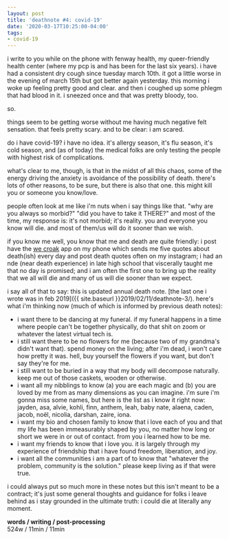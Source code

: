 ```yaml
---
layout: post
title: 'deathnote #4: covid-19'
date: '2020-03-17T10:25:00-04:00'
tags:
- covid-19
--- 
```


i write to you while on the phone with fenway health, my queer-friendly health center (where my pcp is and has been for the last six years). i have had a consistent dry cough since tuesday march 10th. it got a little worse in the evening of march 15th but got better again yesterday. this morning i woke up feeling pretty good and clear. and then i coughed up some phlegm that had blood in it. i sneezed once and that was pretty bloody, too. 

so.

things seem to be getting worse without me having much negative felt sensation. that feels pretty scary. and to be clear: i am scared. 

do i have covid-19? i have no idea. it's allergy season, it's flu season, it's cold season, and (as of today) the medical folks are only testing the people with highest risk of complications.

what's clear to me, though, is that in the midst of all this chaos, some of the energy driving the anxiety is avoidance of the possibility of death. there's lots of other reasons, to be sure, but there is also that one. this might kill you or someone you know/love. 

people often look at me like i'm nuts when i say things like that. "why are you always so morbid?" "did you have to take it THERE?" and most of the time, my response is: it's not morbid; it's reality. you and everyone you know will die. and most of them/us will do it sooner than we wish. 

if you know me well, you know that me and death are quite friendly: i post have the [we croak](https://www.wecroak.com/) app on my phone which sends me five quotes about death(ish) every day and post death quotes often on my instagram; i had an nde (near death experience) in late high school that viscerally taught me that no day is promised; and i am often the first one to bring up the reality that we all will die and many of us will die sooner than we expect. 

i say all of that to say: this is updated annual death note. [the last one i wrote was in feb 2019]({{ site.baseurl }}2019/02/11/deathnote-3/). here's what i'm thinking now (much of which is informed by previous death notes):

* i want there to be dancing at my funeral. if my funeral happens in a time where people can't be together physically, do that shit on zoom or whatever the latest virtual tech is. 
* i still want there to be no flowers for me (because two of my grandma's didn't want that). spend money on the living; after i'm dead, i won't care how pretty it was. hell, buy yourself the flowers if you want, but don't say they're for me.
* i still want to be buried in a way that my body will decompose naturally. keep me out of those caskets, wooden or otherwise. 
* i want all my nibblings to know (a) you are each magic and (b) you are loved by me from as many dimensions as you can imagine. i'm sure i'm gonna miss some names, but here is the list as i know it right now: jayden, asa, alvie, kohli, finn, anthem, leah, baby nate, alaena, caden, jacob, noël, nicolia, darshan, zaire, iona.
* i want my bio and chosen family to know that i love each of you and that my life has been immeasurably shaped by you, no matter how long or short we were in or out of contact. from you i learned how to be me.
* i want my friends to know that i love you. it is largely through my experience of friendship that i have found freedom, liberation, and joy. 
* i want all the communities i am a part of to know that "whatever the problem, community is the solution." please keep living as if that were true. 

i could always put so much more in these notes but this isn't meant to be a contract; it's just some general thoughts and guidance for folks i leave behind as i stay grounded in the ultimate truth: i could die at literally any moment. 

<!-- hyperlink bank -->


<!-- &#042; = asterisk -->
<!-- &#039; = single quote '-->

**words / writing / post-processing**  
524w / 11min / 11min